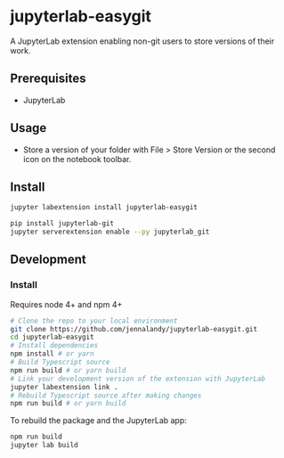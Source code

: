 # jupyterlab-easygit

A JupyterLab extension enabling non-git users to store versions of their work.

## Prerequisites

- JupyterLab  

## Usage

- Store a version of your folder with File > Store Version or the second icon on the notebook toolbar.

## Install

```bash
jupyter labextension install jupyterlab-easygit
```

```bash
pip install jupyterlab-git
jupyter serverextension enable --py jupyterlab_git
```

## Development

### Install

Requires node 4+ and npm 4+

```bash
# Clone the repo to your local environment
git clone https://github.com/jennalandy/jupyterlab-easygit.git
cd jupyterlab-easygit
# Install dependencies
npm install # or yarn
# Build Typescript source
npm run build # or yarn build
# Link your development version of the extension with JupyterLab
jupyter labextension link .
# Rebuild Typescript source after making changes
npm run build # or yarn build
```

To rebuild the package and the JupyterLab app:

```bash
npm run build
jupyter lab build
```

